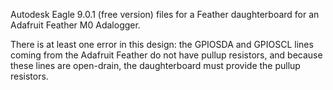 Autodesk Eagle 9.0.1 (free version) files for a Feather daughterboard for an Adafruit Feather M0 Adalogger.

There is at least one error in this design:  the GPIOSDA and GPIOSCL lines coming from the Adafruit Feather do not have pullup resistors, and because these lines are open-drain, the daughterboard must provide the pullup resistors.
